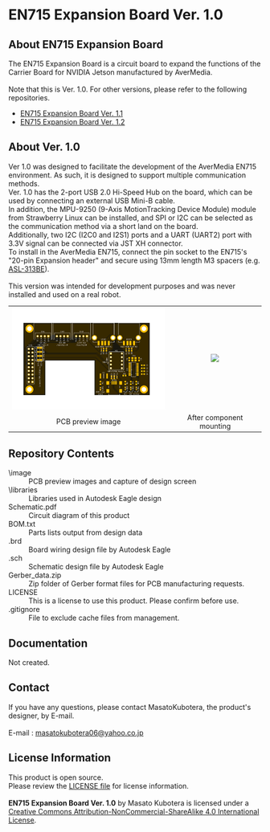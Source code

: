 <html lang="en">
  <head>
    <meta charset="uft-8">
    <meta name="author" content="Masato Kubotera">
  </head>
  <body>
    <h1>EN715 Expansion Board Ver. 1.0</h1>
    <h2>About EN715 Expansion Board</h2>
    <p>
      The EN715 Expansion Board is a circuit board to expand the functions of the Carrier Board for NVIDIA Jetson manufactured by AverMedia.<br>
      <br>
      Note that this is Ver. 1.0. For other versions, please refer to the following repositories.
      <ul>
        <li><a href="https://github.com/MasatoKubotera/EN715_ExpansionBoard_ver1_1">EN715 Expansion Board Ver. 1.1</a></li>
        <li><a href="https://github.com/MasatoKubotera/EN715_ExpansionBoard_ver1_2">EN715 Expansion Board Ver. 1.2</a></li>
      </ul>
      <h2>About Ver. 1.0</h2>
      Ver 1.0 was designed to facilitate the development of the AverMedia EN715 environment. As such, it is designed to support multiple communication methods.<br>
      Ver. 1.0 has the 2-port USB 2.0 Hi-Speed Hub on the board, which can be used by connecting an external USB Mini-B cable.<br>
      In addition, the MPU-9250 (9-Axis MotionTracking Device Module) module from Strawberry Linux can be installed, and SPI or I2C can be selected as the communication method via a short land on the board.<br>
      Additionally, two I2C (I2C0 and I2S1) ports and a UART (UART2) port with 3.3V signal can be connected via JST XH connector.<br>
      To install in the AverMedia EN715, connect the pin socket to the EN715's "20-pin Expansion header" and secure using 13mm length M3 spacers (e.g. <a href="http://www.hirosugi.jp/products/A/ASL-BE.html">ASL-313BE</a>).<br><br>
      This version was intended for development purposes and was never installed and used on a real robot.
      <!--
      Ver1.0は，AverMedia EN715の環境整備を促進するために設計されました．そのため，複数の通信方式に対応できるように設計されています．
      Ver.1.1 では，基板上に4ポートのUSB 2.0 Hi-Speed Hubを搭載しており，外付けのUSB Mini-Bケーブルを接続することでことで利用できます．
      また，Strawberry Linux 社の MPU-9250 (9-Axis MotionTracking Device Module) モジュールを装着することができ，基板上のショートランドにより，通信方式としてSPIかI2Cを選択することができます．
      さらに，2つのI2C（I2C0とI2S1）ポートと3.3V信号のUART (UART2)ポートをJST XHコネクタで接続することが可能です．
      AverMedia EN715に取り付けるには，ピンソケットをEN715の「20pin Expansion header」に接続し，13mm長のM3スペーサー（例：ASL-313BE）で固定します．
      このバージョンは開発用で，実際のロボットにインストールされて使用されたことはありません．
      -->
      <table>
        <tr>
          <td>
            <a href="image/brd_bottom.png">
              <div align="center">
                <img src="image/brd_bottom.png" width="320px">
              </div>
            </a>
          </td>
          <td>
            <div align="center">
              <img src="https://user-images.githubusercontent.com/53966390/191902149-e14f257c-e7c8-4761-9931-4e38d012e227.jpeg" width="320px">
            </div>
          </td>
        </tr>
        <tr>
          <td>
            <div align="center">
              PCB preview image
            </div>
          </td>
          <td>
            <div align="center">
              After component mounting
            </div>
          </td>    
        </tr>
      </table>
    </p>
    <h2>Repository Contents</h2>
    <p>
    <dl>
      <dt>\image</dt>
      <dd>PCB preview images and capture of design screen</dd>
      <dt>\libraries</dt>
      <dd>Libraries used in Autodesk Eagle design</dd>
      <dt>Schematic.pdf</dt>
      <dd>Circuit diagram of this product</dd>
      <dt>BOM.txt</dt>
      <dd>Parts lists output from design data</dd>
      <dt>.brd</dt>
      <dd>Board wiring design file by Autodesk Eagle</dd>
      <dt>.sch</dt>
      <dd>Schematic design file by Autodesk Eagle</dd>
      <dt>Gerber_data.zip</dt>
      <dd>Zip folder of Gerber format files for PCB manufacturing requests.</dd>
      <dt>LICENSE</dt>
      <dd>This is a license to use this product. Please confirm before use.</dd>
      <dt>.gitignore</dt>
      <dd>File to exclude cache files from management.</dd>
    </dl>
    </p>
    <h2>Documentation</h2>
    <p>
    Not created.
    </p>
    <h2>Contact</h2>
    <p>
    If you have any questions, please contact MasatoKubotera, the product's designer, by E-mail.<br><br>
    E-mail : <a href="mailto:masatokubotera06@yahoo.co.jp?subject=Questions about EN715 Expansion Board Ver. 1.0">masatokubotera06@yahoo.co.jp</a>
    </p>
    <h2>License Information</h2>
    <p>
      This product is open source.<br>
      Please review the <a href="https://github.com/MasatoKubotera/EN715_ExpansionBoard_ver1_0/blob/master/LICENSE">LICENSE file</a> for license information.<br>
      <br>
      <strong>EN715 Expansion Board Ver. 1.0</strong> by Masato Kubotera is licensed under a <a href="http://creativecommons.org/licenses/by-nc-sa/4.0/">Creative Commons Attribution-NonCommercial-ShareAlike 4.0 International License</a>.
    </p>    
  </body>
</html>
